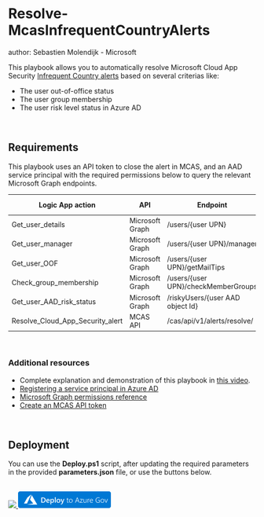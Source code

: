 # Resolve-McasInfrequentCountryAlerts
author: Sebastien Molendijk - Microsoft

This playbook allows you to automatically resolve Microsoft Cloud App Security [Infrequent Country alerts](http://aka.ms/mcasinvestigationguide#activity-from-infrequent-country) based on several criterias like:

* The user out-of-office status
* The user group membership
* The user risk level status in Azure AD

<br>

## Requirements

This playbook uses an API token to close the alert in MCAS, and an AAD service principal with the required permissions below to query the relevant Microsoft Graph endpoints.

|Logic App action|API|Endpoint|AAD Required Permission|
|----------------|---|--------|-----------------------|
|Get_user_details|Microsoft Graph|/users/{user UPN}|User.Read.All|
|Get_user_manager|Microsoft Graph|/users/{user UPN}/manager|User.Read.All|
|Get_user_OOF|Microsoft Graph|/users/{user UPN}/getMailTips|Mail.Read|
|Check_group_membership|Microsoft Graph|/users/{user UPN}/checkMemberGroups|Directory.Read.All|
|Get_user_AAD_risk_status|Microsoft Graph|/riskyUsers/{user AAD object Id}|IdentityRiskyUser.Read.All|
|Resolve_Cloud_App_Security_alert|MCAS API|/cas/api/v1/alerts/resolve/||

<br>

### Additional resources

* Complete explanation and demonstration of this playbook in [this video](https://youtu.be/ql8x4rC6m9A).
* [Registering a service principal in Azure AD](https://docs.microsoft.com/en-us/azure/active-directory/develop/howto-create-service-principal-portal#register-an-application-with-azure-ad-and-create-a-service-principal)
* [Microsoft Graph permissions reference](https://docs.microsoft.com/en-us/graph/permissions-reference)
* [Create an MCAS API token](https://docs.microsoft.com/en-us/cloud-app-security/api-tokens)

<br>

## Deployment

You can use the **Deploy.ps1** script, after updating the required parameters in the provided **parameters.json** file, or use the buttons below.

<br>

<a href="https://portal.azure.com/#create/Microsoft.Template/uri/https%3A%2F%2Fraw.githubusercontent.com%Sebmolendijk%2FARMLogicApps%2Fmaster%2FMcasAlertsInvestigations%2FInfrequentCountry%2Fazuredeploy.json" target="_blank">
    <img src="https://aka.ms/deploytoazurebutton"/>
</a>
<a href="https://portal.azure.us/#create/Microsoft.Template/uri/https%3A%2F%2Fraw.githubusercontent.com%Sebmolendijk%2FARMLogicApps%2Fmaster%2FMcasAlertsInvestigations%2FInfrequentCountry%2Fazuredeploy.json" target="_blank">
<img src="https://raw.githubusercontent.com/Azure/azure-quickstart-templates/master/1-CONTRIBUTION-GUIDE/images/deploytoazuregov.png"/>
</a>
